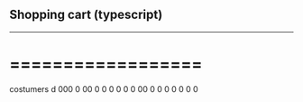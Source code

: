 ## Shopping cart (typescript)
---------------------------
==================
=================

costumers
d
000
0
00
0
0
0
0
0
0
00
0
0
0
0
0
0
0
